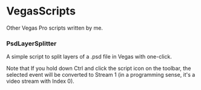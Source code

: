 # VegasScripts
Other Vegas Pro scripts written by me.

### PsdLayerSplitter
A simple script to split layers of a .psd file in Vegas with one-click.

Note that If you hold down Ctrl and click the script icon on the toolbar, the selected event will be converted to Stream 1 (in a programming sense, it's a video stream with Index 0).
